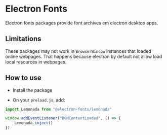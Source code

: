 # Electron Fonts

Electron fonts packages provide font archives em electron desktop apps.

## Limitations

These packages may not work in `BrowserWindow` instances that loaded online webpages. That happens because electron by default not allow load local resources in webpages.

## How to use

* Install the package

* On your `preload.js`, add:

```ts
import Lemonada from "@electron-fonts/lemonada"

window.addEventListener("DOMContentLoaded", () => {
    Lemonada.inject()
})
```